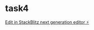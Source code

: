 # task4

[Edit in StackBlitz next generation editor ⚡️](https://stackblitz.com/~/github.com/jredleaf/task4)